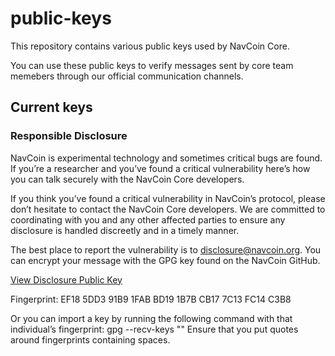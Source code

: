 # public-keys

This repository contains various public keys used by NavCoin Core.

You can use these public keys to verify messages sent by core team memebers through our official communication channels.


## Current keys

### Responsible Disclosure

NavCoin is experimental technology and sometimes critical bugs are found. If you’re a researcher and you’ve found a critical vulnerability here’s how you can talk securely with the NavCoin Core developers.

If you think you’ve found a critical vulnerability in NavCoin’s protocol, please don’t hesitate to contact the NavCoin Core developers. We are committed to coordinating with you and any other affected parties to ensure any disclosure is handled discreetly and in a timely manner.

The best place to report the vulnerability is to disclosure@navcoin.org. You can encrypt your message with the GPG key found on the NavCoin GitHub.

[View Disclosure Public Key](https://github.com/NAVCoin/public-keys/blob/master/org.navcoin.disclosure.pub)

Fingerprint: EF18 5DD3 91B9 1FAB BD19  1B7B CB17 7C13 FC14 C3B8

Or you can import a key by running the following command with that individual’s fingerprint: gpg --recv-keys "<fingerprint>" Ensure that you put quotes around fingerprints containing spaces.
